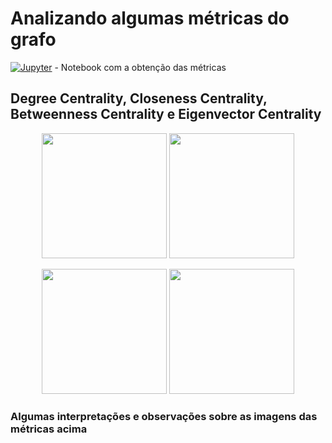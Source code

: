 # Analizando algumas métricas do grafo

[![Jupyter](https://img.shields.io/badge/-Notebook-191A1B?style=flat-square&logo=jupyter)]() - Notebook com a obtenção das métricas

## Degree Centrality, Closeness Centrality, Betweenness Centrality e Eigenvector Centrality

<p align="center">
    <img width=200 src=""/>
    <img width=200 src=""/>
</p>

<p align="center">
    <img width=200 src=""/>
    <img width=200 src=""/>
</p>

### Algumas interpretações e observações sobre as imagens das métricas acima

